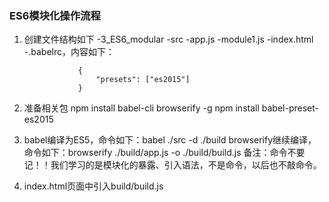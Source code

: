 ### ES6模块化操作流程
 1. 创建文件结构如下
			-3_ES6_modular
				-src
					-app.js
					-module1.js
					-index.html
				-.babelrc，内容如下：

					{
						"presets": ["es2015"]
					}

 2. 准备相关包
			npm install babel-cli browserify -g 
			npm install babel-preset-es2015

 3. babel编译为ES5，命令如下：babel ./src -d ./build
		browserify继续编译，命令如下：browserify ./build/app.js -o ./build/build.js
		备注：命令不要记！！我们学习的是模块化的暴露、引入语法，不是命令，以后也不敲命令。
		
 4. index.html页面中引入build/build.js
